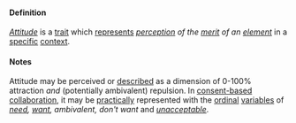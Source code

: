 #### Definition

*[Attitude](https://github.com/gcassel/Modular-Organization-Terminology/blob/master/terms/attitude.md)* is a [trait](https://github.com/gcassel/Modular-Organization-Terminology/blob/master/terms/trait.md) which [represents](https://github.com/gcassel/Modular-Organization-Terminology/blob/master/terms/represent.md) *[perception](https://github.com/gcassel/Modular-Organization-Terminology/blob/master/terms/perceive.md) of the [merit](https://github.com/gcassel/Modular-Organization-Terminology/blob/master/terms/merit.md) of an [element](https://github.com/gcassel/Modular-Organization-Terminology/blob/master/terms/element.md)* in a [specific](https://github.com/gcassel/Modular-Organization-Terminology/blob/master/terms/specific.md) [context](https://github.com/gcassel/Modular-Organization-Terminology/blob/master/terms/context.md).

#### Notes

Attitude may be perceived or [described](https://github.com/gcassel/Modular-Organization-Terminology/blob/master/terms/describe.md) as a dimension of 0-100% attraction *and* (potentially ambivalent) repulsion.  In [consent-based](https://github.com/gcassel/Modular-Organization-Terminology/blob/master/compound-terms/consent-based.md) [collaboration](https://github.com/gcassel/Modular-Organization-Terminology/blob/master/terms/collaboration.md), it may be [practically](https://github.com/gcassel/Modular-Organization-Terminology/blob/master/terms/practice.md) represented with the [ordinal](https://github.com/gcassel/Modular-Organization-Terminology/blob/master/terms/order.md) [variables](https://github.com/gcassel/Modular-Organization-Terminology/blob/master/terms/variable.md) of *[need](https://github.com/gcassel/Modular-Organization-Terminology/blob/master/terms/require.md), [want](https://github.com/gcassel/Modular-Organization-Terminology/blob/master/terms/recommend.md), ambivalent, don't want* and *[unacceptable](https://github.com/gcassel/Modular-Organization-Terminology/blob/master/terms/restrict.md)*.

